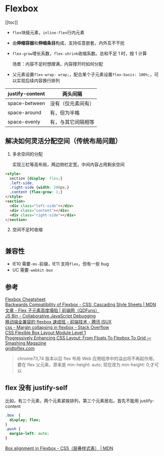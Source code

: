 # Flexbox

[[toc]]

- `flex`块级元素，`inline-flex`行内元素
- 由**伸缩容器**和**伸缩条目**构成，支持任意嵌套，内外互不干扰
- `flex-grow`增长系数，`flex-shrink`收缩系数。总和不足 1 时，按 1 计算

    场景：内容不足时想撑满，内容撑开时如何分配

- 父元素设置`flex-wrap: wrap;`，配合某个子元素设置`flex-basis: 100%;`，可以实现后续内容换行排列

| justify-content | 两头间隔           |
| --------------- | ------------------ |
| space-between   | 没有（仅元素间有） |
| space-around    | 有，但为半格       |
| space-evenly    | 有，与其它间隔相等 |

## 解决如何灵活分配空间（传统布局问题）

1. 多余空间的分配

   实现三栏等高布局，两边侧栏定宽，中间内容占用剩余空间

```html
<style>
  section {display: flex;}
  .left-side,
  .right-side {width: 200px;}
  .content {flex-grow: 1;}
</style>
<section>
  <div class="left-side"></div>
  <div class="content"></div>
  <div class="right-side"></div>
</section>
```

2. 空间不足时收缩

```

```

## 兼容性

- IE10 需要`-ms-`前缀，IE11 支持`flex`，但有一些 bug
- UC 需要`-webkit-box`

## 参考

[Flexbox Cheatsheet](http://yoksel.github.io/flex-cheatsheet/)  
[Backwards Compatibility of Flexbox - CSS: Cascading Style Sheets | MDN](https://developer.mozilla.org/en-US/docs/Web/CSS/CSS_Flexible_Box_Layout/Backwards_Compatibility_of_Flexbox#Status_in_browsers)  
[文章 - Flex 子元素高度塌陷 | 前端网（QDFuns）](https://www.qdfuns.com/article/25669/87bd5567ba0af95f5ad0064bf36b7139.html)  
[JS Bin - Collaborative JavaScript Debugging](http://jsbin.com/mesivil/edit?html,css,output)  
[移动端全兼容的 flexbox 速成班 - 前端技术 - 腾讯 ISUX](https://isux.tencent.com/flexbox.html)  
[css - Margin collapsing in flexbox - Stack Overflow](https://stackoverflow.com/a/43882888/5657916)  
[CSS Flexible Box Layout Module Level 1](https://www.w3.org/TR/css-flexbox-1/#flex-containers)  
[Progressively Enhancing CSS Layout: From Floats To Flexbox To Grid — Smashing Magazine](https://www.smashingmagazine.com/2017/07/enhancing-css-layout-floats-flexbox-grid/)  
[gridtoflex.com](https://www.gridtoflex.com/)

> chrome73,74 版本以后 flex 布局 Web 应用程序中的溢出将不再起作用，要在 flex 父元素，原来是 min-height: auto; 现在改为 min-height: 0;才可以

## flex 没有 justify-self

比如，有三个元素，两个元素紧挨排列，第三个元素居右。首先不能用 justify-content

```css
.box  {
  display; flex;
}
.push {
  margin-left: auto;
}
```

[Box alignment in Flexbox - CSS（层叠样式表） | MDN](https://developer.mozilla.org/zh-CN/docs/Web/CSS/CSS_Box_Alignment/Box_Alignment_in_Flexbox)

